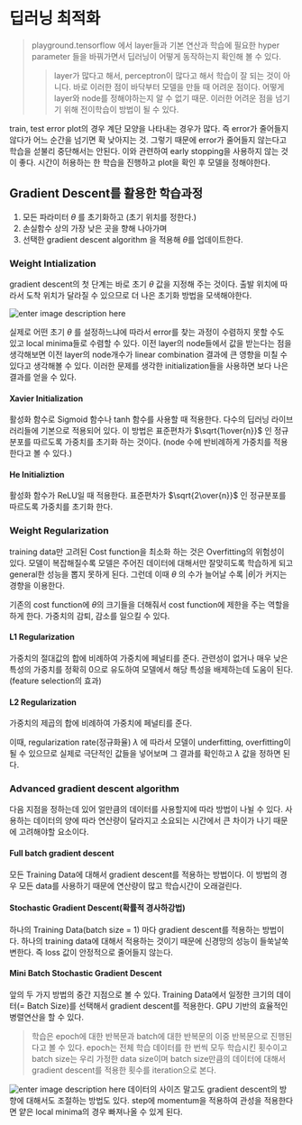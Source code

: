 # 딥러닝 최적화

> playground.tensorflow 에서 layer들과 기본 연산과 학습에 필요한 hyper parameter 들을 바꿔가면서 딥러닝이 어떻게 동작하는지 확인해 볼 수 있다.
> > layer가 많다고 해서, perceptron이 많다고 해서 학습이 잘 되는 것이 아니다. 바로 이러한 점이 바닥부터 모델을 만들 때 어려운 점이다. 어떻게 layer와 node를 정해야하는지 알 수 없기 때문. 이러한 어려운 점을 넘기기 위해 전이학습이 방법이 될 수 있다.

train, test error plot의 경우 계단 모양을 나타내는 경우가 많다. 즉 error가 줄어들지 않다가 어느 순간을 넘기면 확 낮아지는 것. 그렇기 때문에 error가 줄어들지 않는다고 학습을 섣불리 중단해서는 안된다. 이와 관련하여 early stopping을 사용하지 않는 것이 좋다. 시간이 허용하는 한 학습을 진행하고 plot을 확인 후 모델을 정해야한다.

## Gradient Descent를 활용한 학습과정

1. 모든 파라미터 $\theta$ 를 초기화하고 (초기 위치를 정한다.)
2. 손실함수 상의 가장 낮은 곳을 향해 나아가며 
3. 선택한 gradient descent algorithm 을 적용해 $\theta$를 업데이트한다.

### Weight Intialization

gradient descent의 첫 단계는 바로 초기 $\theta$ 값을 지정해 주는 것이다. 출발 위치에 따라서 도착 위치가 달라질 수 있으므로 더 나은 초기화 방법을 모색해야한다. 

![enter image description here](https://tensorflowkorea.files.wordpress.com/2016/10/gradient-descent.png)

실제로 어떤 초기 $\theta$ 를 설정하느냐에 따라서 error를 찾는 과정이 수렴하지 못할 수도 있고 local minima들로 수렴할 수 있다. 이전 layer의 node들에서 값을 받는다는 점을 생각해보면 이전 layer의 node개수가 linear combination 결과에 큰 영향을 미칠 수 있다고 생각해볼 수 있다. 이러한 문제를 생각한 initialization들을 사용하면 보다 나은 결과를 얻을 수 있다.

#### Xavier Initialization
활성화 함수로 Sigmoid 함수나 tanh 함수를 사용할 때 적용한다. 다수의 딥러닝 라이브러리들에 기본으로 적용되어 있다. 이 방법은 표준편차가 $\sqrt{1\over{n}}$ 인 정규분포를 따르도록 가중치를 초기화 하는 것이다. (node 수에 반비례하게 가중치를 적용한다고 볼 수 있다.)

#### He Initializtion
활성화 함수가 ReLU일 때 적용한다. 표준편차가 $\sqrt{2\over{n}}$ 인 정규분포를 따르도록 가중치를 초기화 한다.

### Weight Regularization
training data만 고려된 Cost function을 최소화 하는 것은 Overfitting의 위험성이 있다. 모델이 복잡해질수록 모델은 주어진 데이터에 대해서만 잘맞히도록 학습하게 되고 general한 성능을 뽑지 못하게 된다.  그런데 이때 $\theta$ 의 수가 늘어날 수록 $\left\vert \theta \right\vert$가 커지는 경향을 이용한다.

기존의 cost function에 $\theta$의 크기들을 더해줘서 cost function에 제한을 주는 역할을 하게 한다. 가중치의 감퇴, 감소를 일으킬 수 있다.

#### L1 Regularization
가중치의 절대값의 합에 비례하여 가중치에 페널티를 준다. 관련성이 없거나 매우 낮은 특성의 가중치를 정확히 0으로 유도하여 모델에서 해당 특성을 배제하는데 도움이 된다.(feature selection의 효과)

#### L2 Regularization 
가중치의 제곱의 합에 비례하여 가중치에 페널티를 준다.

이때, regularization rate(정규화율) $\lambda$ 에 따라서 모델이 underfitting, overfitting이 될 수 있으므로 실제로 극단적인 값들을 넣어보며 그 결과를 확인하고 $\lambda$ 값을 정하면 된다.

### Advanced gradient descent algorithm
 다음 지점을 정하는데 있어 얼만큼의 데이터를 사용할지에 따라 방법이 나뉠 수 있다. 사용하는 데이터의 양에 따라 연산량이 달라지고 소요되는 시간에서 큰 차이가 나기 때문에 고려해야할 요소이다.
#### Full batch gradient descent
모든 Training Data에 대해서 gradient descent를 적용하는 방법이다. 이 방법의 경우 모든 data를 사용하기 때문에 연산량이 많고 학습시간이 오래걸린다.

#### Stochastic Gradient Descent(확률적 경사하강법)
하나의 Training Data(batch size = 1) 마다 gradient descent를 적용하는 방법이다. 하나의 training data에 대해서 적용하는 것이기 때문에 신경망의 성능이 들쑥날쑥 변한다. 즉 loss 값이 안정적으로 줄어들지 않는다. 

#### Mini Batch Stochastic Gradient Descent
앞의 두 가지 방법의 중간 지점으로 볼 수 있다. Training Data에서 일정한 크기의 데이터(= Batch Size)를 선택해서 gradient descent를 적용한다. GPU 기반의 효율적인 병렬연산을 할 수 있다.

> 학습은 epoch에 대한 반복문과 batch에 대한 반복문의 이중 반복문으로 진행된다고 볼 수 있다. epoch는 전체 학습 데이터를 한 번씩 모두 학습시킨 횟수이고 batch size는 우리 가정한 data size이며 batch size만큼의 데이터에 대해서 gradient descent를 적용한 횟수를 iteration으로 본다.

![enter image description here](https://image.slidesharecdn.com/random-170910154045/85/-49-320.jpg?cb=1505089848)
데이터의 사이즈 말고도 gradient descent의 방향에 대해서도 조절하는 방법도 있다. step에 momentum을 적용하여 관성을 적용한다면 얕은 local minima의 경우 빠져나올 수 있게 된다. 

